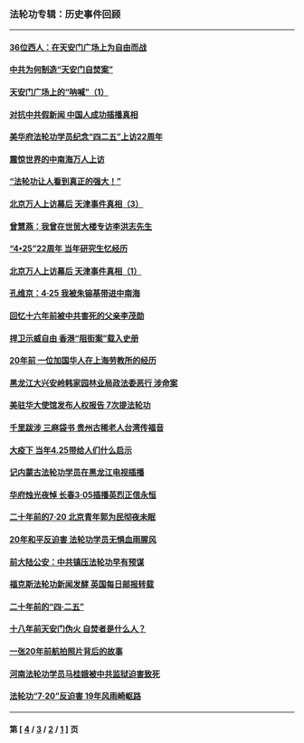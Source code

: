### 法轮功专辑：历史事件回顾
---
#### [36位西人：在天安门广场上为自由而战](../../pages/nf5793/n13390029.md?12050430) 
#### [中共为何制造“天安门自焚案”](../../pages/nf5793/n13183270.md?12050430) 
#### [天安门广场上的“呐喊”（1）](../../pages/nf5793/n13105277.md?12050430) 
#### [对抗中共假新闻 中国人成功插播真相](../../pages/nf5793/n12910618.md?12050430) 
#### [美华府法轮功学员纪念“四二五”上访22周年](../../pages/nf5793/n12904445.md?12050430) 
#### [震惊世界的中南海万人上访](../../pages/nf5793/n12903976.md?12050430) 
#### [“法轮功让人看到真正的强大！”](../../pages/nf5793/n12903195.md?12050430) 
#### [北京万人上访幕后 天津事件真相（3）](../../pages/nf5793/n12902807.md?12050430) 
#### [曾慧燕：我曾在世贸大楼专访李洪志先生](../../pages/nf5793/n12898729.md?12050430) 
#### [“4•25”22周年 当年研究生忆经历](../../pages/nf5793/n12894152.md?12050430) 
#### [北京万人上访幕后 天津事件真相（1）](../../pages/nf5793/n12885174.md?12050430) 
#### [孔维京：4·25 我被朱镕基带进中南海](../../pages/nf5793/n12864987.md?12050430) 
#### [回忆十六年前被中共害死的父亲李茂勋](../../pages/nf5793/n12880270.md?12050430) 
#### [捍卫示威自由 香港“阻街案”载入史册](../../pages/nf5793/n12811245.md?12050430) 
#### [20年前 一位加国华人在上海劳教所的经历](../../pages/nf5793/n12707932.md?12050430) 
#### [黑龙江大兴安岭韩家园林业局政法委恶行 涉命案](../../pages/nf5793/n12622815.md?12050430) 
#### [美驻华大使馆发布人权报告 7次提法轮功](../../pages/nf5793/n12520541.md?12050430) 
#### [千里跋涉 三麻袋书 贵州古稀老人台湾传福音](../../pages/nf5793/n12198750.md?12050430) 
#### [大疫下 当年4.25带给人们什么启示](../../pages/nf5793/n12058565.md?12050430) 
#### [记内蒙古法轮功学员在黑龙江电视插播](../../pages/nf5793/n11699194.md?12050430) 
#### [华府烛光夜悼 长春3·05插播英烈正信永恒](../../pages/nf5793/n11397432.md?12050430) 
#### [二十年前的7·20 北京青年郭为民彻夜未眠](../../pages/nf5793/n11354195.md?12050430) 
#### [20年和平反迫害 法轮功学员无惧血雨腥风](../../pages/nf5793/n11348279.md?12050430) 
#### [前大陆公安：中共镇压法轮功早有预谋](../../pages/nf5793/n11352168.md?12050430) 
#### [福克斯法轮功新闻发酵  英国每日邮报转载](../../pages/nf5793/n11285952.md?12050430) 
#### [二十年前的“四·二五”](../../pages/nf5793/n11207639.md?12050430) 
#### [十八年前天安门伪火 自焚者是什么人？](../../pages/nf5793/n10996556.md?12050430) 
#### [一张20年前航拍照片背后的故事](../../pages/nf5793/n10693797.md?12050430) 
#### [河南法轮功学员马桂娥被中共监狱迫害致死](../../pages/nf5793/n10684974.md?12050430) 
#### [法轮功“7‧20”反迫害 19年风雨崎岖路](../../pages/nf5793/n10570834.md?12050430) 

---
#### 第 [ [4](./4.md?12050430) / [3](./3.md?12050430) / [2](./2.md?12050430) / [1](./1.md?12050430) ] 页
